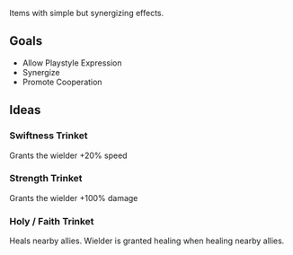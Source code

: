 Items with simple but synergizing effects.
## Goals
- Allow Playstyle Expression
- Synergize
- Promote Cooperation

## Ideas
### Swiftness Trinket
Grants the wielder +20% speed

### Strength Trinket
Grants the wielder +100% damage

### Holy / Faith Trinket
Heals nearby allies. Wielder is granted healing when healing nearby allies.